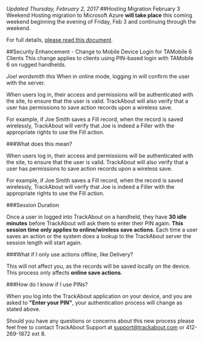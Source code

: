 *Updated Thursday, February 2, 2017*
##Hosting Migration February 3 Weekend
Hosting migration to Microsoft Azure **will take place** this coming weekend beginning the evening of Friday, Feb 3 and continuing through the weekend.

For full details, [please read this document](https://meta.trackabout.com/wiki/Azure_Migration_Announcement).

##Security Enhancement - Change to Mobile Device Login for TAMobile 6 Clients
This change applies to clients using PIN-based login with TAMobile 6 on rugged handhelds.

_Joel wordsmith this_ When in online mode, logging in will confirm the user with the server.

When users log in, their access and permissions will be authenticated with the site, to ensure that the user is valid.  TrackAbout will also verify that a user has permissions to save action records upon a wireless save. 

For example, if Joe Smith saves a Fill record, when the record is saved wirelessly, TrackAbout will verify that Joe is indeed a Filler with the appropriate rights to use the Fill action.

###What does this mean?

When users log in, their access and permissions will be authenticated with the site, to ensure that the user is valid.  TrackAbout will also verify that a user has permissions to save action records upon a wireless save. 

For example, if Joe Smith saves a Fill record, when the record is saved wirelessly, TrackAbout will verify that Joe is indeed a Filler with the appropriate rights to use the Fill action.

###Session Duration

Once a user in logged into TrackAbout on a handheld, they have **30 idle minutes** before TrackAbout will ask them to enter their PIN again.  **This session time only applies to online/wireless save actions**.  Each time a user saves an action or the system does a lookup to the TrackAbout server the session length will start again.  

###What if I only use actions offline, like Delivery?

This will not affect you, as the records will be saved locally on the device.  This process only affects **online save actions**.

###How do I know if I use PINs?

When you log into the TrackAbout application on your device, and you are asked to **"Enter your PIN"**, your authentication process will change as stated above.

Should you have any questions or concerns about this new process please feel free to contact TrackAbout Support at [support@trackabout.com](mailto:support@trackabout.com) or 412-269-1872 ext 8.

